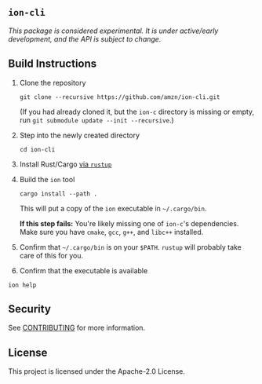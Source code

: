 ## `ion-cli`

_This package is considered experimental. It is under active/early development,
and the API is subject to change._

## Build Instructions

1. Clone the repository
   ```
   git clone --recursive https://github.com/amzn/ion-cli.git
   ```
   (If you had already cloned it, but the `ion-c` directory is missing or empty, run `git submodule update --init --recursive`.)

2. Step into the newly created directory
   ```
   cd ion-cli
   ```

3. Install Rust/Cargo [via `rustup`](https://rustup.rs/)

4. Build the `ion` tool
   ```
   cargo install --path .
   ```
   This will put a copy of the `ion` executable in `~/.cargo/bin`.

   **If this step fails:** You're likely missing one of `ion-c`'s dependencies. Make sure you have `cmake`, `gcc`, `g++`, and `libc++` installed.

5. Confirm that `~/.cargo/bin` is on your `$PATH`. `rustup` will probably take care of this for you.

6. Confirm that the executable is available
```
ion help
```

## Security

See [CONTRIBUTING](CONTRIBUTING.md#security-issue-notifications) for more information.

## License

This project is licensed under the Apache-2.0 License.

